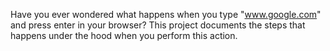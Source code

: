 Have you ever wondered what happens when you type "www.google.com" and press enter in your browser? This project documents the steps that happens under the hood when you perform this action.
